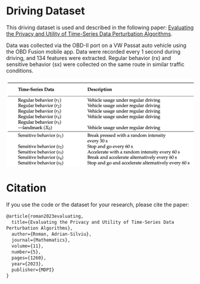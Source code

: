 # Driving Dataset

This driving dataset is used and described in the following paper: [Evaluating the Privacy and Utility of Time-Series Data Perturbation Algorithms](https://www.mdpi.com/2227-7390/11/5/1260).

Data was collected via the OBD-II port on a VW Passat auto vehicle using the OBD Fusion mobile app. Data were recorded every 1 second during driving, and 134 features were extracted. Regular behavior (rx) and sensitive behavior (sx) were collected on the same route in similar traffic conditions.

<img src="https://github.com/aromanrsc/driving-ds/blob/main/driving-ds-description.png" width="600"/>

# Citation
If you use the code or the dataset for your research, please cite the paper:
```
@article{roman2023evaluating,
  title={Evaluating the Privacy and Utility of Time-Series Data Perturbation Algorithms},
  author={Roman, Adrian-Silviu},
  journal={Mathematics},
  volume={11},
  number={5},
  pages={1260},
  year={2023},
  publisher={MDPI}
}
```
